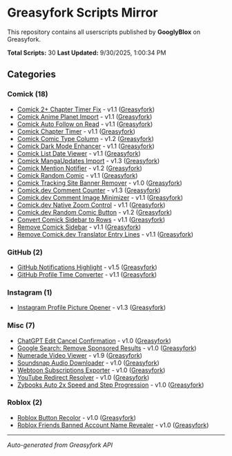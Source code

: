 # Greasyfork Scripts Mirror

This repository contains all userscripts published by **GooglyBlox** on Greasyfork.

**Total Scripts:** 30
**Last Updated:** 9/30/2025, 1:00:34 PM

## Categories


### Comick (18)

- [Comick 2+ Chapter Timer Fix](./scripts/Comick/comick-2-chapter-timer-fix/comick-2-chapter-timer-fix.user.js) - v1.1 ([Greasyfork](https://greasyfork.org/scripts/548974))
- [Comick Anime Planet Import](./scripts/Comick/comick-anime-planet-import/comick-anime-planet-import.user.js) - v1.1 ([Greasyfork](https://greasyfork.org/scripts/546538))
- [Comick Auto Follow on Read](./scripts/Comick/comick-auto-follow-on-read/comick-auto-follow-on-read.user.js) - v1.1 ([Greasyfork](https://greasyfork.org/scripts/548074))
- [Comick Chapter Timer](./scripts/Comick/comick-chapter-timer/comick-chapter-timer.user.js) - v1.1 ([Greasyfork](https://greasyfork.org/scripts/545352))
- [Comick Comic Type Column](./scripts/Comick/comick-comic-type-column/comick-comic-type-column.user.js) - v1.2 ([Greasyfork](https://greasyfork.org/scripts/540804))
- [Comick Dark Mode Enhancer](./scripts/Comick/comick-dark-mode-enhancer/comick-dark-mode-enhancer.user.js) - v1.1 ([Greasyfork](https://greasyfork.org/scripts/539869))
- [Comick List Date Viewer](./scripts/Comick/comick-list-date-viewer/comick-list-date-viewer.user.js) - v1.1 ([Greasyfork](https://greasyfork.org/scripts/541476))
- [Comick MangaUpdates Import](./scripts/Comick/comick-mangaupdates-import/comick-mangaupdates-import.user.js) - v1.3 ([Greasyfork](https://greasyfork.org/scripts/544792))
- [Comick Mention Notifier](./scripts/Comick/comick-mention-notifier/comick-mention-notifier.user.js) - v1.2 ([Greasyfork](https://greasyfork.org/scripts/545346))
- [Comick Random Comic](./scripts/Comick/comick-random-comic/comick-random-comic.user.js) - v1.1 ([Greasyfork](https://greasyfork.org/scripts/542278))
- [Comick Tracking Site Banner Remover](./scripts/Comick/comick-tracking-site-banner-remover/comick-tracking-site-banner-remover.user.js) - v1.0 ([Greasyfork](https://greasyfork.org/scripts/550488))
- [Comick.dev Comment Counter](./scripts/Comick/comick-dev-comment-counter/comick-dev-comment-counter.user.js) - v1.3 ([Greasyfork](https://greasyfork.org/scripts/538153))
- [Comick.dev Comment Image Minimizer](./scripts/Comick/comick-dev-comment-image-minimizer/comick-dev-comment-image-minimizer.user.js) - v1.1 ([Greasyfork](https://greasyfork.org/scripts/540889))
- [Comick.dev Native Zoom Control](./scripts/Comick/comick-dev-native-zoom-control/comick-dev-native-zoom-control.user.js) - v1.1 ([Greasyfork](https://greasyfork.org/scripts/545969))
- [Comick.dev Random Comic Button](./scripts/Comick/comick-dev-random-comic-button/comick-dev-random-comic-button.user.js) - v1.2 ([Greasyfork](https://greasyfork.org/scripts/532268))
- [Convert Comick Sidebar to Rows](./scripts/Comick/convert-comick-sidebar-to-rows/convert-comick-sidebar-to-rows.user.js) - v1.1 ([Greasyfork](https://greasyfork.org/scripts/543968))
- [Remove Comick Sidebar](./scripts/Comick/remove-comick-sidebar/remove-comick-sidebar.user.js) - v1.1 ([Greasyfork](https://greasyfork.org/scripts/534227))
- [Remove Comick.dev Translator Entry Lines](./scripts/Comick/remove-comick-dev-translator-entry-lines/remove-comick-dev-translator-entry-lines.user.js) - v1.1 ([Greasyfork](https://greasyfork.org/scripts/547820))

### GitHub (2)

- [GitHub Notifications Highlight](./scripts/GitHub/github-notifications-highlight/github-notifications-highlight.user.js) - v1.5 ([Greasyfork](https://greasyfork.org/scripts/525727))
- [GitHub Profile Time Converter](./scripts/GitHub/github-profile-time-converter/github-profile-time-converter.user.js) - v1.1 ([Greasyfork](https://greasyfork.org/scripts/525712))

### Instagram (1)

- [Instagram Profile Picture Opener](./scripts/Instagram/instagram-profile-picture-opener/instagram-profile-picture-opener.user.js) - v1.3 ([Greasyfork](https://greasyfork.org/scripts/525719))

### Misc (7)

- [ChatGPT Edit Cancel Confirmation](./scripts/Misc/chatgpt-edit-cancel-confirmation/chatgpt-edit-cancel-confirmation.user.js) - v1.0 ([Greasyfork](https://greasyfork.org/scripts/525714))
- [Google Search: Remove Sponsored Results](./scripts/Misc/google-search-remove-sponsored-results/google-search-remove-sponsored-results.user.js) - v1.0 ([Greasyfork](https://greasyfork.org/scripts/550006))
- [Numerade Video Viewer](./scripts/Misc/numerade-video-viewer/numerade-video-viewer.user.js) - v1.9 ([Greasyfork](https://greasyfork.org/scripts/492802))
- [Soundsnap Audio Downloader](./scripts/Misc/soundsnap-audio-downloader/soundsnap-audio-downloader.user.js) - v1.0 ([Greasyfork](https://greasyfork.org/scripts/499882))
- [Webtoon Subscriptions Exporter](./scripts/Misc/webtoon-subscriptions-exporter/webtoon-subscriptions-exporter.user.js) - v1.0 ([Greasyfork](https://greasyfork.org/scripts/550023))
- [YouTube Redirect Resolver](./scripts/Misc/youtube-redirect-resolver/youtube-redirect-resolver.user.js) - v1.0 ([Greasyfork](https://greasyfork.org/scripts/550119))
- [Zybooks Auto 2x Speed and Step Progression](./scripts/Misc/zybooks-auto-2x-speed-and-step-progression/zybooks-auto-2x-speed-and-step-progression.user.js) - v1.0 ([Greasyfork](https://greasyfork.org/scripts/551116))

### Roblox (2)

- [Roblox Button Recolor](./scripts/Roblox/roblox-button-recolor/roblox-button-recolor.user.js) - v1.0 ([Greasyfork](https://greasyfork.org/scripts/548976))
- [Roblox Friends Banned Account Name Revealer](./scripts/Roblox/roblox-friends-banned-account-name-revealer/roblox-friends-banned-account-name-revealer.user.js) - v1.0 ([Greasyfork](https://greasyfork.org/scripts/548885))

---
*Auto-generated from Greasyfork API*

